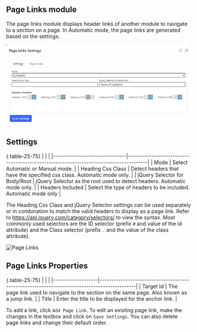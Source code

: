 ## Page Links module
The page links module displays header links of another module to navigate to a section on a page.  In Automatic mode, the page links
are generated based on the settings.


![Settings](settings.png)

## Settings

{.table-25-75}
|                               |                                                                                      |
|-------------------------------|--------------------------------------------------------------------------------------|
| Mode                          | Select Automatic or Manual mode.  |
| Heading Css Class             | Detect headers that have the specified css class. Automatic mode only.  |
| jQuery Selector for Body/Root | jQuery Selector as the root used to detect headers. Automatic mode only.  |
| Headers Included              | Select the type of headers to be included.  Automatic mode only |

The Heading Css Class and jQuery Selector settings can be used separately or in combination to match the valid headers to display as a page link. 
Refer to https://api.jquery.com/category/selectors/ to view the syntax.  Most commonly used selectors are the ID selector (prefix `#` and value of the id attribute)
and the Class selector (prefix `.` and the value of the class attribute).


![Page Links](page-links-settings.png)

## Page Links Properties

{.table-25-75}
|                   |                                                                                             |
|-------------------|---------------------------------------------------------------------------------------------|
| Target Id         | The page link used to navigate to the section on the same page. Also known as a jump link.  |
| Title             | Enter the title to be displayed for the anchor link.  |

To add a link, click `Add Page Link`.  To edit an existing page link, make the changes in the textbox and click on `Save Settings`.  You can 
also delete page links and change their default order.
